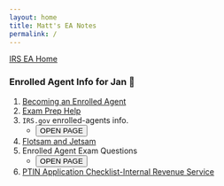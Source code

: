 ```yaml
---
layout: home
title: Matt's EA Notes
permalink: /
---
```


<script>
function button1() { window.open("https://www.irs.gov/tax-professionals/enrolled-agents"); }
function button2() { window.open("https://www.test-guide.com/enrolled-agent-exam.html"); }
</script>

[IRS EA Home](https://mcc-us.github.io/irs.ea/)

### Enrolled Agent Info for Jan :honeybee:

1. [Becoming an Enrolled Agent](https://mcc-us.github.io/irs.ea/pages/01-minor-p5279/)
2. [Exam Prep Help](https://mcc-us.github.io/irs.ea/pages/02-ea-exam-prep/)
3. `IRS.gov` enrolled-agents info.  
   - <button onclick="button1()">OPEN PAGE</button>
4. [Flotsam and Jetsam](https://mcc-us.github.io/irs.ea/2024-08-22-minor-p4693a.html)
5. Enrolled Agent Exam Questions
   - <button onclick="button2()">OPEN PAGE</button>
6. [PTIN Application Checklist-Internal Revenue Service](https://mcc-us.github.io/irs.ea/2024-08-25-PTIN.app.checklist.html)
